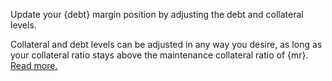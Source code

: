 Update your {debt} margin position by adjusting the debt and collateral levels.

Collateral and debt levels can be adjusted in any way you desire, as long as your collateral ratio stays above the maintenance collateral ratio of {mr}. [Read more.](dex/shorting)
